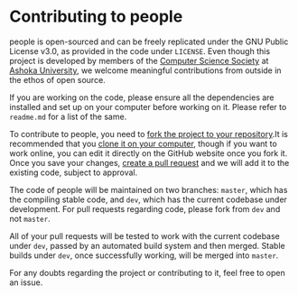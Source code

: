 Contributing to people
======================

people is open-sourced and can be freely replicated under the GNU Public License v3.0, as provided in the code under `LICENSE`. Even though this project is developed by members of the [Computer Science Society](http://ashoka-cs.github.io) at [Ashoka University](http://ashoka.edu.in), we welcome meaningful contributions from outside in the ethos of open source. 

If you are working on the code, please ensure all the dependencies are installed and set up on your computer before working on it. Please refer to `readme.md` for a list of the same.

To contribute to people, you need to [fork the project to your repository](https://help.github.com/articles/fork-a-repo/).It is recommended that you [clone it on your computer](https://help.github.com/articles/cloning-a-repository/), though if you want to work online, you can edit it directly on the GitHub website once you fork it. Once you save your changes, [create a pull request](https://help.github.com/articles/creating-a-pull-request-from-a-fork/) and we will add it to the existing code, subject to approval.

The code of people will be maintained on two branches: `master`, which has the compiling stable code, and `dev`, which has the current codebase under development. For pull requests regarding code, please fork from `dev` and not `master`.

All of your pull requests will be tested to work with the current codebase under `dev`, passed by an automated build system and then merged. Stable builds under `dev`, once successfully working, will be merged into `master`.

For any doubts regarding the project or contributing to it, feel free to open an issue.